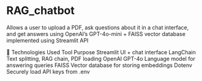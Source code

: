 # RAG_chatbot
Allows a user to upload a PDF, ask questions about it in a chat interface, and get answers using OpenAI’s GPT-4o-mini + FAISS vector database implemented using Streamlit API


🧠 Technologies Used
Tool	Purpose
Streamlit	UI + chat interface
LangChain	Text splitting, RAG chain, PDF loading
OpenAI GPT-4o	Language model for answering queries
FAISS	Vector database for storing embeddings
Dotenv	Securely load API keys from .env
